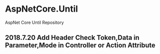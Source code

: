 # AspNetCore.Until
AspNet Core Until Repository

## 2018.7.20 Add Header Check Token,Data in Parameter,Mode in Controller or Action Attribute
